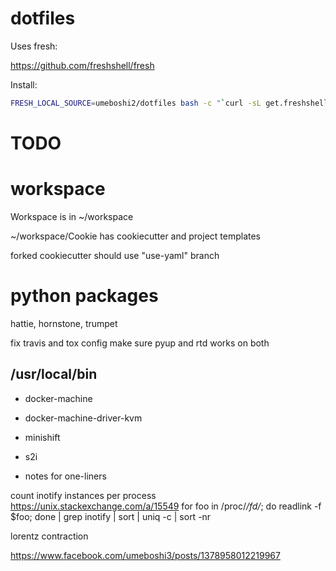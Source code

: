 dotfiles
========

Uses fresh:

https://github.com/freshshell/fresh

Install:

```sh
FRESH_LOCAL_SOURCE=umeboshi2/dotfiles bash -c "`curl -sL get.freshshell.com`"
```


TODO
====

workspace
==========

Workspace is in ~/workspace

~/workspace/Cookie has cookiecutter and project templates

forked cookiecutter should use "use-yaml" branch


python packages
================

hattie, hornstone, trumpet

fix travis and tox config
make sure pyup and rtd works on both



/usr/local/bin
---------------

- docker-machine

- docker-machine-driver-kvm

- minishift

- s2i

- notes for one-liners

count inotify instances per process
https://unix.stackexchange.com/a/15549
for foo in /proc/*/fd/*; do readlink -f $foo; done | grep inotify | sort | uniq -c | sort -nr



lorentz contraction

https://www.facebook.com/umeboshi3/posts/1378958012219967
